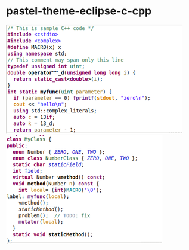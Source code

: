 # pastel-theme-eclipse-c-cpp

![alt text](https://raw.githubusercontent.com/agarere/pastel-theme-eclipse-c-cpp/main/ss1.png)
![alt text](https://raw.githubusercontent.com/agarere/pastel-theme-eclipse-c-cpp/main/ss2.png)
